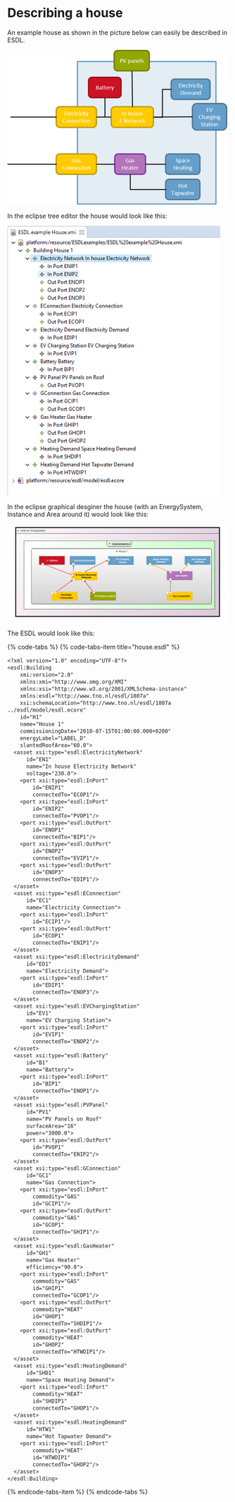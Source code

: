 # Describing a house

An example house as shown in the picture below can easily be described in ESDL.

![](../.gitbook/assets/esdl-example-house.png)

In the eclipse tree editor the house would look like this:

![](../.gitbook/assets/esdl-example-house-eclipse.png)

In the eclipse graphical desginer the house \(with an EnergySystem, Instance and Area around it\) would look like this:

![](../.gitbook/assets/esdl-example-house-eclipse-designer.png)

The ESDL would look like this:

{% code-tabs %}
{% code-tabs-item title="house.esdl" %}
```markup
<?xml version="1.0" encoding="UTF-8"?>
<esdl:Building
    xmi:version="2.0"
    xmlns:xmi="http://www.omg.org/XMI"
    xmlns:xsi="http://www.w3.org/2001/XMLSchema-instance"
    xmlns:esdl="http://www.tno.nl/esdl/1807a"
    xsi:schemaLocation="http://www.tno.nl/esdl/1807a ../esdl/model/esdl.ecore"
    id="H1"
    name="House 1"
    commissioningDate="2010-07-15T01:00:00.000+0200"
    energyLabel="LABEL_D"
    slantedRoofArea="60.0">
  <asset xsi:type="esdl:ElectricityNetwork"
      id="EN1"
      name="In house Electricity Network"
      voltage="230.0">
    <port xsi:type="esdl:InPort"
        id="ENIP1"
        connectedTo="ECOP1"/>
    <port xsi:type="esdl:InPort"
        id="ENIP2"
        connectedTo="PVOP1"/>
    <port xsi:type="esdl:OutPort"
        id="ENOP1"
        connectedTo="BIP1"/>
    <port xsi:type="esdl:OutPort"
        id="ENOP2"
        connectedTo="EVIP1"/>
    <port xsi:type="esdl:OutPort"
        id="ENOP3"
        connectedTo="EDIP1"/>
  </asset>
  <asset xsi:type="esdl:EConnection"
      id="EC1"
      name="Electricity Connection">
    <port xsi:type="esdl:InPort"
        id="ECIP1"/>
    <port xsi:type="esdl:OutPort"
        id="ECOP1"
        connectedTo="ENIP1"/>
  </asset>
  <asset xsi:type="esdl:ElectricityDemand"
      id="ED1"
      name="Electricity Demand">
    <port xsi:type="esdl:InPort"
        id="EDIP1"
        connectedTo="ENOP3"/>
  </asset>
  <asset xsi:type="esdl:EVChargingStation"
      id="EV1"
      name="EV Charging Station">
    <port xsi:type="esdl:InPort"
        id="EVIP1"
        connectedTo="ENOP2"/>
  </asset>
  <asset xsi:type="esdl:Battery"
      id="B1"
      name="Battery">
    <port xsi:type="esdl:InPort"
        id="BIP1"
        connectedTo="ENOP1"/>
  </asset>
  <asset xsi:type="esdl:PVPanel"
      id="PV1"
      name="PV Panels on Roof"
      surfaceArea="16"
      power="3000.0">
    <port xsi:type="esdl:OutPort"
        id="PVOP1"
        connectedTo="ENIP2"/>
  </asset>
  <asset xsi:type="esdl:GConnection"
      id="GC1"
      name="Gas Connection">
    <port xsi:type="esdl:InPort"
        commodity="GAS"
        id="GCIP1"/>
    <port xsi:type="esdl:OutPort"
        commodity="GAS"
        id="GCOP1"
        connectedTo="GHIP1"/>
  </asset>
  <asset xsi:type="esdl:GasHeater"
      id="GH1"
      name="Gas Heater"
      efficiency="90.0">
    <port xsi:type="esdl:InPort"
        commodity="GAS"
        id="GHIP1"
        connectedTo="GCOP1"/>
    <port xsi:type="esdl:OutPort"
        commodity="HEAT"
        id="GHOP1"
        connectedTo="SHDIP1"/>
    <port xsi:type="esdl:OutPort"
        commodity="HEAT"
        id="GHOP2"
        connectedTo="HTWDIP1"/>
  </asset>
  <asset xsi:type="esdl:HeatingDemand"
      id="SHD1"
      name="Space Heating Demand">
    <port xsi:type="esdl:InPort"
        commodity="HEAT"
        id="SHDIP1"
        connectedTo="GHOP1"/>
  </asset>
  <asset xsi:type="esdl:HeatingDemand"
      id="HTW1"
      name="Hot Tapwater Demand">
    <port xsi:type="esdl:InPort"
        commodity="HEAT"
        id="HTWDIP1"
        connectedTo="GHOP2"/>
  </asset>
</esdl:Building>
```
{% endcode-tabs-item %}
{% endcode-tabs %}

